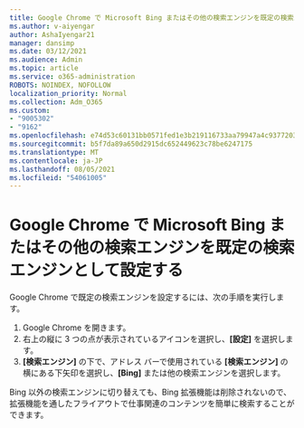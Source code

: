 ```yaml
---
title: Google Chrome で Microsoft Bing またはその他の検索エンジンを既定の検索エンジンとして設定する
ms.author: v-aiyengar
author: AshaIyengar21
manager: dansimp
ms.date: 03/12/2021
ms.audience: Admin
ms.topic: article
ms.service: o365-administration
ROBOTS: NOINDEX, NOFOLLOW
localization_priority: Normal
ms.collection: Adm_O365
ms.custom:
- "9005302"
- "9162"
ms.openlocfilehash: e74d53c60131bb0571fed1e3b219116733aa79947a4c93772039da3bee0660d8
ms.sourcegitcommit: b5f7da89a650d2915dc652449623c78be6247175
ms.translationtype: MT
ms.contentlocale: ja-JP
ms.lasthandoff: 08/05/2021
ms.locfileid: "54061005"
---
```

# <a name="set-microsoft-bing-or-another-search-engine-as-the-default-search-engine-in-google-chrome"></a>Google Chrome で Microsoft Bing またはその他の検索エンジンを既定の検索エンジンとして設定する

Google Chrome で既定の検索エンジンを設定するには、次の手順を実行します。

1. Google Chrome を開きます。
1. 右上の縦に 3 つの点が表示されているアイコンを選択し、**[設定]** を選択します。
1. **[検索エンジン]** の下で、アドレス バーで使用されている **[検索エンジン]** の横にある下矢印を選択し、**[Bing]** または他の検索エンジンを選択します。

Bing 以外の検索エンジンに切り替えても、Bing 拡張機能は削除されないので、拡張機能を通したフライアウトで仕事関連のコンテンツを簡単に検索することができます。
